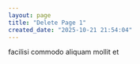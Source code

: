 ```yaml
---
layout: page
title: "Delete Page 1"
created_date: "2025-10-21 21:54:04"
---
```


facilisi commodo aliquam mollit et 
